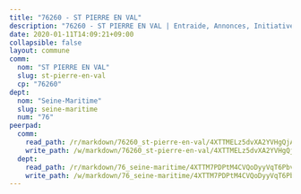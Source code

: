 ```yaml
---
title: "76260 - ST PIERRE EN VAL"
description: "76260 - ST PIERRE EN VAL | Entraide, Annonces, Initiatives"
date: 2020-01-11T14:09:21+09:00
collapsible: false
layout: commune
comm:
  nom: "ST PIERRE EN VAL"
  slug: st-pierre-en-val
  cp: "76260"
dept:
  nom: "Seine-Maritime"
  slug: seine-maritime
  num: "76"
peerpad:
  comm:
    read_path: /r/markdown/76260_st-pierre-en-val/4XTTMELz5dvXA2YVHgQjA2Dt6LuBJZBXzwFeeLHPR3ooxwi16
    write_path: /w/markdown/76260_st-pierre-en-val/4XTTMELz5dvXA2YVHgQjA2Dt6LuBJZBXzwFeeLHPR3ooxwi16-K3TgUX6PsFPsh3DdGjeCWEkigJeY6PnXCu2T4wvRqvPjhTNzGGkKtL4Bf3UQgLZmDLtbZoj68hS9xgwy9demaJDj886AgWnJG7UuQfSuJ6cQJ1yGonmoE4p5Hz5s1QBdxaHNUiJ4
  dept:
    read_path: /r/markdown/76_seine-maritime/4XTTM7PDPtM4CVQoDyyVqT6Pbvj1SVtndpXJdTDsc7xwdMTdt
    write_path: /w/markdown/76_seine-maritime/4XTTM7PDPtM4CVQoDyyVqT6Pbvj1SVtndpXJdTDsc7xwdMTdt-K3TgUmo7Qwp8ZQz8qKFjC8WCY27ypEpX2c8BXeSV9rrPY1zRZn2SrYwkBXF8VnHkcepiXsccFfKHYuT2JNgSMXxLRaUGRu6o5B3BB15nZxEho97cTz3yC4eRTX4hZM1hcyAZrn8r
---
```


